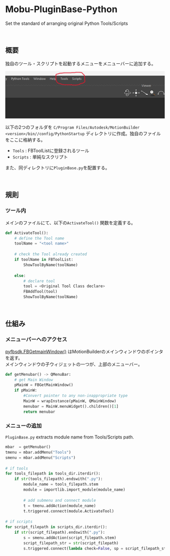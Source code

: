 # Mobu-PluginBase-Python
Set the standard of arranging original Python Tools/Scripts

<br>

## 概要
独自のツール・スクリプトを起動するメニューをメニューバーに追加する。

  ![alt text](image-1.png)

以下の2つのフォルダを `C/Program Files/Autodesk/MotionBuilder <version>/bin//config/PythonStartup` ディレクトリに作成。独自のファイルをここに格納する。

- `Tools`   : FBToolListに登録されるツール
- `Scripts` : 単純なスクリプト

また、同ディレクトリに`PluginBase.py`を配置する。


<br>

## 規則
### ツール内
メインのファイルにて、以下の`ActivateTool()` 関数を定義する。

```python
def ActivateTool():
    # define the Tool name 
    toolName = "<tool name>"

    # check the Tool already created
    if toolName in FBToolList:
        ShowToolByName(toolName)

    else:
        # declare tool
        tool = <Original Tool Class declare>
        FBAddTool(tool)
        ShowToolByName(toolName)
```


<br>

## 仕組み
### メニューバーへのアクセス
[pyfbsdk.FBGetmainWindow()](https://help.autodesk.com/cloudhelp/2025/ENU/MOBU-PYTHON-API-REF/namespacepyfbsdk.html#a168c7b3df16bd9358f8326cd57167134) はMotionBuilderのメインウィンドウのポインタを返す。<br>
メインウィンドウの子ウィジェットの一つが、上部のメニューバー。


```python
def getMenubar() -> QMenuBar:
    # get Main Window
    pMainW = FBGetMainWindow()
    if pMainW:
        #Convert pointer to any non-inappropriate type
        MainW = wrapInstance(pMainW, QMainWindow)
        menubar = MainW.menuWidget().children()[1]
        return menubar
```


### メニューの追加
`PluginBase.py` extracts module name from Tools/Scripts path.  

```python
mbar  = getMenubar()
tmenu = mbar.addMenu("Tools")
smenu = mbar.addMenu("Scripts")

# if tools
for tools_filepath in tools_dir.iterdir():
    if str(tools_filepath).endswith(".py"):
        module_name = tools_filepath.stem
        module = importlib.import_module(module_name)
        
        # add submenu and connect module
        t = tmenu.addAction(module_name)
        t.triggered.connect(module.ActivateTool)

# if scripts
for script_filepath in scripts_dir.iterdir():
    if str(script_filepath).endswith(".py"):
        s = smenu.addAction(script_filepath.stem)
        script_filepath_str = str(script_filepath) 
        s.triggered.connect(lambda check=False, sp = script_filepath_str : FBApplication().ExecuteScript(sp))

```
